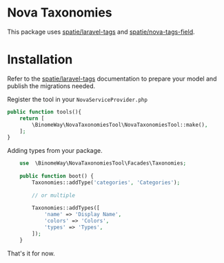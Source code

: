 # Nova Taxonomies

This package uses [spatie/laravel-tags](https://spatie.be/docs/laravel-tags/v4/introduction) and [spatie/nova-tags-field](https://github.com/spatie/nova-tags-field).

# Installation

Refer to the [spatie/laravel-tags](https://spatie.be/docs/laravel-tags/v4/introduction) documentation to prepare your
model and publish the migrations needed.

Register the tool in your `NovaServiceProvider.php`

```php
public function tools(){
    return [
        \BinomeWay\NovaTaxonomiesTool\NovaTaxonomiesTool::make(),
    ];
}
```

Adding types from your package.

```php
    use  \BinomeWay\NovaTaxonomiesTool\Facades\Taxonomies;
    
    public function boot() {
        Taxonomies::addType('categories', 'Categories');
        
        // or multiple
        
        Taxonomies::addTypes([
            'name' => 'Display Name',
            'colors' => 'Colors',
            'types' => 'Types',
        ]);
    }
```

That's it for now.
